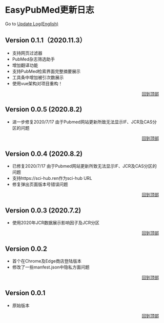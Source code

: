 <a id="top"></a>
# EasyPubMed更新日志
Go to [Update Log(English)](https://github.com/naivenaive/EasyPubMed/blob/master/Update_log.md)

## Version 0.1.1（2020.11.3）
 - 支持网页过滤器
 - PubMed杂志筛选助手
 - 增加翻译功能
 - 支持PubMed检索界面完整摘要展示
 - 工具条中增加被引次数展示
 - 使用vue架构对项目重构！
<p align="right">
<a href="#top">回到顶部</a>
</p>

## Version 0.0.5 (2020.8.2)
- 进一步修复2020/7/17 由于Pubmed网站更新所致无法显示IF、JCR及CAS分区的问题
<p align="right">
<a href="#top">回到顶部</a>
</p>

## Version 0.0.4 (2020.8.2)
- 已修复2020/7/17 由于Pubmed网站更新所致无法显示IF、JCR及CAS分区的问题
- 支持https://sci-hub.ren作为sci-hub URL 
- 修复弹出页面版本号错误问题
<p align="right">
<a href="#top">回到顶部</a>
</p>

## Version 0.0.3 (2020.7.2)
- 使用2020年JCR数据展示影响因子及JCR分区
<p align="right">
<a href="#top">回到顶部</a>
</p>

## Version 0.0.2
- 首个在Chrome及Edge商店登陆版本
- 修改了一些manfest.json中隐私方面问题
<p align="right">
<a href="#top">回到顶部</a>
</p>

## Version 0.0.1
- 原始版本
<p align="right">
<a href="#top">回到顶部</a>
</p>